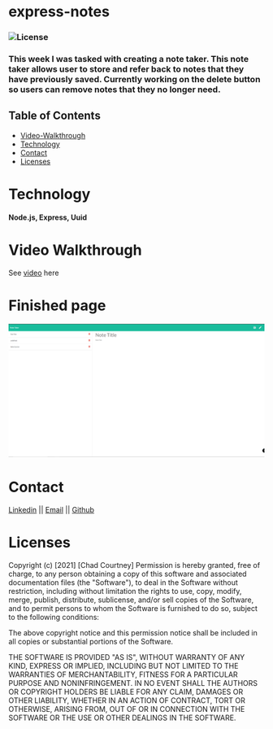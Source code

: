 # express-notes
### ![License](https://img.shields.io/badge/License-MIT-brightgreen.svg)

### This week I was tasked with creating a note taker. This note taker allows user to store and refer back to notes that they have previously saved. Currently working on the delete button so users can remove notes that they no longer need.

## Table of Contents
- [Video-Walkthrough](#video-walkthrough)
- [Technology](#technology)
- [Contact](#contact)
- [Licenses](#licenses)


# Technology
#### Node.js, Express, Uuid
####

# Video Walkthrough
See [video](https://youtu.be/9GQp7iFNFU0) here

# Finished page
![img of finished page](https://github.com/chadcourtney9/express-notes/blob/main/public/assets/images/Capture.PNG)


# Contact
[Linkedin](https://www.linkedin.com/in/chad-courtney-7951721ba/) ||
[Email](chadcourtney567@gmail.com) ||
[Github](https://github.com/chadcourtney9)

# Licenses 

Copyright (c) [2021] [Chad Courtney]
Permission is hereby granted, free of charge, to any person obtaining a copy of this software and associated documentation files (the "Software"), to deal in the Software without restriction, including without limitation the rights to use, copy, modify, merge, publish, distribute, sublicense, and/or sell copies of the Software, and to permit persons to whom the Software is furnished to do so, subject to the following conditions:

The above copyright notice and this permission notice shall be included in all copies or substantial portions of the Software.

THE SOFTWARE IS PROVIDED "AS IS", WITHOUT WARRANTY OF ANY KIND, EXPRESS OR IMPLIED, INCLUDING BUT NOT LIMITED TO THE WARRANTIES OF MERCHANTABILITY, FITNESS FOR A PARTICULAR PURPOSE AND NONINFRINGEMENT. IN NO EVENT SHALL THE AUTHORS OR COPYRIGHT HOLDERS BE LIABLE FOR ANY CLAIM, DAMAGES OR OTHER LIABILITY, WHETHER IN AN ACTION OF CONTRACT, TORT OR OTHERWISE, ARISING FROM, OUT OF OR IN CONNECTION WITH THE SOFTWARE OR THE USE OR OTHER DEALINGS IN THE SOFTWARE.